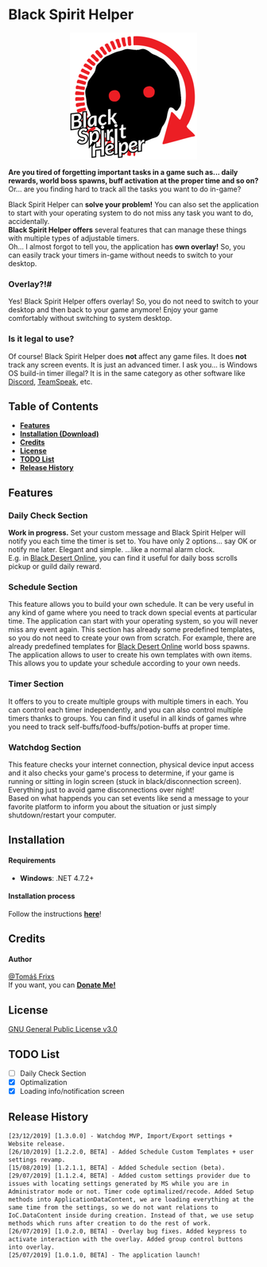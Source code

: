 # Black Spirit Helper

<p align="center">
    <img src="Resources/logo_red_text_512.png" alt="Logo Black Spirit Helper" width="256" style="text-align:center;">
</p>

**Are you tired of forgetting important tasks in a game such as... daily rewards, world boss spawns, buff activation at the proper time and so on?**  
Or... are you finding hard to track all the tasks you want to do in-game?  
  
Black Spirit Helper can **solve your problem!** You can also set the application to start with your operating system to do not miss any task you want to do, accidentally.  
**Black Spirit Helper offers** several features that can manage these things with multiple types of adjustable timers.  
Oh... I almost forgot to tell you, the application has **own overlay!** So, you can easily track your timers in-game without needs to switch to your desktop.
### Overlay?!#
Yes! Black Spirit Helper offers overlay! So, you do not need to switch to your desktop and then back to your game anymore! Enjoy your game comfortably without switching to system desktop.
### Is it legal to use?
Of course! Black Spirit Helper does **not** affect any game files. It does **not** track any screen events. It is just an advanced timer. I ask you... is Windows OS build-in timer illegal? It is in the same category as other software like [Discord](https://discordapp.com/), [TeamSpeak](https://www.teamspeak.com), etc.

## Table of Contents
- **[Features](#features)**
- **[Installation (Download)](#installation)**
- **[Credits](#credits)**
- **[License](#license)**
- **[TODO List](#todo-list)**
- **[Release History](#release-history)**

## Features
### Daily Check Section
**Work in progress.** Set your custom message and Black Spirit Helper will notify you each time the timer is set to. You have only 2 options... say OK or notify me later. Elegant and simple. ...like a normal alarm clock.  
E.g. in [Black Desert Online](https://www.blackdesertonline.com), you can find it useful for daily boss scrolls pickup or guild daily reward.
### Schedule Section
This feature allows you to build your own schedule. It can be very useful in any kind of game where you need to track down special events at particular time. The application can start with your operating system, so you will never miss any event again. This section has already some predefined templates, so you do not need to create your own from scratch. For example, there are already predefined templates for [Black Desert Online](https://www.blackdesertonline.com) world boss spawns.  
The application allows to user to create his own templates with own items. This allows you to update your schedule according to your own needs.
### Timer Section
It offers to you to create multiple groups with multiple timers in each. You can control each timer independently, and you can also control multiple timers thanks to groups. You can find it useful in all kinds of games whre you need to track self-buffs/food-buffs/potion-buffs at proper time.
### Watchdog Section
This feature checks your internet connection, physical device input access and it also checks your game's process to determine, if your game is running or sitting in login screen (stuck in black/disconnection screen).  
Everything just to avoid game disconnections over night!  
Based on what happends you can set events like send a message to your favorite platform to inform you about the situation or just simply shutdown/restart your computer.

## Installation
#### Requirements
- **Windows**: .NET 4.7.2+

#### Installation process
Follow the instructions **[here](https://github.com/Frixs/BlackSpiritHelper/wiki/Installation)**!

## Credits
#### Author
[@Tomáš Frixs](https://github.com/Frixs)  
If you want, you can **[Donate Me!](https://www.paypal.com/cgi-bin/webscr?cmd=_s-xclick&hosted_button_id=QE2V3BNQJVG5W&source=url)**

## License
[GNU General Public License v3.0](https://github.com/Frixs/BlackSpiritHelper/blob/master/LICENSE)

## TODO List
- [ ] Daily Check Section
- [x] Optimalization
- [x] Loading info/notification screen

## Release History
```
[23/12/2019] [1.3.0.0] - Watchdog MVP, Import/Export settings + Website release.
[26/10/2019] [1.2.2.0, BETA] - Added Schedule Custom Templates + user settings revamp.
[15/08/2019] [1.2.1.1, BETA] - Added Schedule section (beta).
[29/07/2019] [1.1.2.4, BETA] - Added custom settings provider due to issues with locating settings generated by MS while you are in Administrator mode or not. Timer code optimalized/recode. Added Setup methods into ApplicationDataContent, we are loading everything at the same time from the settings, so we do not want relations to IoC.DataContent inside during creation. Instead of that, we use setup methods which runs after creation to do the rest of work.
[26/07/2019] [1.0.2.0, BETA] - Overlay bug fixes. Added keypress to activate interaction with the overlay. Added group control buttons into overlay.
[25/07/2019] [1.0.1.0, BETA] - The application launch!
```
